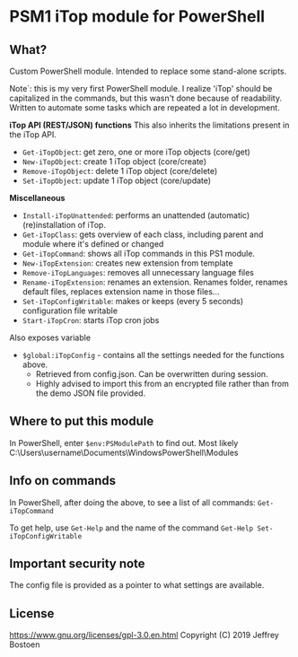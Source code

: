 # PSM1 iTop module for PowerShell

## What?
Custom PowerShell module. 
Intended to replace some stand-alone scripts.

Note`: this is my very first PowerShell module. I realize 'iTop' should be capitalized in the commands, but this wasn't done because of readability.
Written to automate some tasks which are repeated a lot in development.

**iTop API (REST/JSON) functions**
This also inherits the limitations present in the iTop API.
* `Get-iTopObject`: get zero, one or more iTop objects (core/get)
* `New-iTopObject`: create 1 iTop object (core/create)
* `Remove-iTopObject`: delete 1 iTop object (core/delete)
* `Set-iTopObject`: update 1 iTop object (core/update)

**Miscellaneous**
* `Install-iTopUnattended`: performs an unattended (automatic) (re)installation of iTop.
* `Get-iTopClass`: gets overview of each class, including parent and module where it's defined or changed
* `Get-iTopCommand`: shows all iTop commands in this PS1 module.
* `New-iTopExtension`: creates new extension from template
* `Remove-iTopLanguages`: removes all unnecessary language files
* `Rename-iTopExtension`: renames an extension. Renames folder, renames default files, replaces extension name in those files...
* `Set-iTopConfigWritable`: makes or keeps (every 5 seconds) configuration file writable
* `Start-iTopCron`: starts iTop cron jobs

Also exposes variable
* `$global:iTopConfig` - contains all the settings needed for the functions above. 
  * Retrieved from config.json. Can be overwritten during session.
  * Highly advised to import this from an encrypted file rather than from the demo JSON file provided.


## Where to put this module
In PowerShell, enter `$env:PSModulePath` to find out.
Most likely C:\Users\username\Documents\WindowsPowerShell\Modules

## Info on commands
In PowerShell, after doing the above, to see a list of all commands:
`Get-iTopCommand`

To get help, use `Get-Help` and the name of the command
`Get-Help Set-iTopConfigWritable`


## Important security note
The config file is provided as a pointer to what settings are available.

## License
https://www.gnu.org/licenses/gpl-3.0.en.html
Copyright (C) 2019 Jeffrey Bostoen
